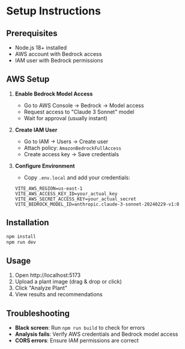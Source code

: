 # Setup Instructions

## Prerequisites
- Node.js 18+ installed
- AWS account with Bedrock access
- IAM user with Bedrock permissions

## AWS Setup

1. **Enable Bedrock Model Access**
   - Go to AWS Console → Bedrock → Model access
   - Request access to "Claude 3 Sonnet" model
   - Wait for approval (usually instant)

2. **Create IAM User**
   - Go to IAM → Users → Create user
   - Attach policy: `AmazonBedrockFullAccess`
   - Create access key → Save credentials

3. **Configure Environment**
   - Copy `.env.local` and add your credentials:
   ```
   VITE_AWS_REGION=us-east-1
   VITE_AWS_ACCESS_KEY_ID=your_actual_key
   VITE_AWS_SECRET_ACCESS_KEY=your_actual_secret
   VITE_BEDROCK_MODEL_ID=anthropic.claude-3-sonnet-20240229-v1:0
   ```

## Installation

```bash
npm install
npm run dev
```

## Usage

1. Open http://localhost:5173
2. Upload a plant image (drag & drop or click)
3. Click "Analyze Plant"
4. View results and recommendations

## Troubleshooting

- **Black screen**: Run `npm run build` to check for errors
- **Analysis fails**: Verify AWS credentials and Bedrock model access
- **CORS errors**: Ensure IAM permissions are correct
